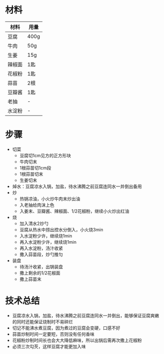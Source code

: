 # 材料
材料|用量
---|---
豆腐|400g
牛肉|50g
生姜|15g
辣椒面|1匙
花椒粉|1匙
蒜苗|2根
豆瓣酱|1匙
老抽|-
水淀粉|-
# 步骤
* 切菜
  * 豆腐切1cm见方的正方形块
  * 牛肉切末
  * 1根蒜苗切1cm段
  * 1根蒜苗切末
  * 生姜切末
* 焯水：豆腐凉水入锅，加盐，待水沸腾之前豆腐连同水一并倒出备用
* 炒
  * 热锅凉油，小火炒牛肉末炒出油
  * 入老抽给肉沫上色
  * 入姜末、豆瓣酱、辣椒面、1/2花椒粉，继续小火炒出红油
* 烧
  * 加入清水2炒勺
  * 豆腐从热水中捞出控水分倒入，小火烧3min
  * 入水淀粉少许，继续烧1min
  * 再入水淀粉少许，继续烧1min
  * 再入水淀粉，汤汁收紧
  * 撒入蒜苗段，炒勺推匀
* 装盘
  * 待汤汁收紧，出锅装盘
  * 撒上剩余的1/2花椒面
  * 撒上蒜苗末

# 技术总结
* 豆腐凉水入锅，加盐，待水沸腾之前豆腐连同水一并倒出，能够保证豆腐爽嫩的同时还能保证烧制时不易碎烂
* 切记不能沸水煮豆腐，因为煮过的豆腐会变硬，口感不好
* 蒜苗炒制时间一定要短，否则没有任何香味
* 花椒粉炒制时间长也会大大降低麻味，所以出锅后需再次撒上花椒粉
* 必须三次勾芡，这样豆腐才能更加入味
